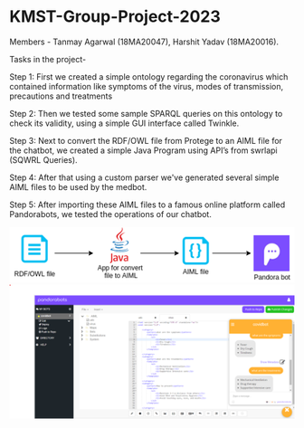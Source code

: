 # KMST-Group-Project-2023
Members - Tanmay Agarwal (18MA20047), Harshit Yadav (18MA20016).

Tasks in the project-

Step 1: First we created a simple ontology regarding the coronavirus which contained information like symptoms of the virus, modes of transmission, precautions and treatments

Step 2: Then we tested some sample SPARQL queries on this ontology to check its validity, using a simple GUI interface called Twinkle.

Step 3: Next to convert the RDF/OWL file from Protege to an AIML file for the chatbot, we created a simple Java Program using API’s from swrlapi (SQWRL Queries).

Step 4: After that using a custom parser we've generated several simple AIML files to be used by the medbot.

Step 5: After importing these AIML files to a famous online platform called Pandorabots, we tested the operations of our chatbot.

<div align="center">
    <img src="https://github.com/hyadav2k/KMST-Group-Project-2023/blob/main/img/architecture.png">
</div>

<div align="center">
    <img src="https://github.com/hyadav2k/KMST-Group-Project-2023/blob/main/img/pandorabot.png">
</div>
